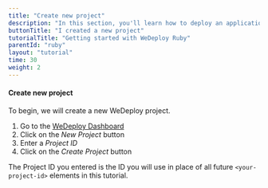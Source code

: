 ```yaml
---
title: "Create new project"
description: "In this section, you'll learn how to deploy an application using WeDeploy Ruby."
buttonTitle: "I created a new project"
tutorialTitle: "Getting started with WeDeploy Ruby"
parentId: "ruby"
layout: "tutorial"
time: 30
weight: 2
---
```


#### Create new project

To begin, we will create a new WeDeploy project.

1. Go to the <a href="http://dashboard.wedeploy.com" target="_blank">WeDeploy Dashboard</a>
2. Click on the _New Project_ button
3. Enter a _Project ID_
4. Click on the _Create Project_ button

The Project ID you entered is the ID you will use in place of all future `<your-project-id>` elements in this tutorial.
